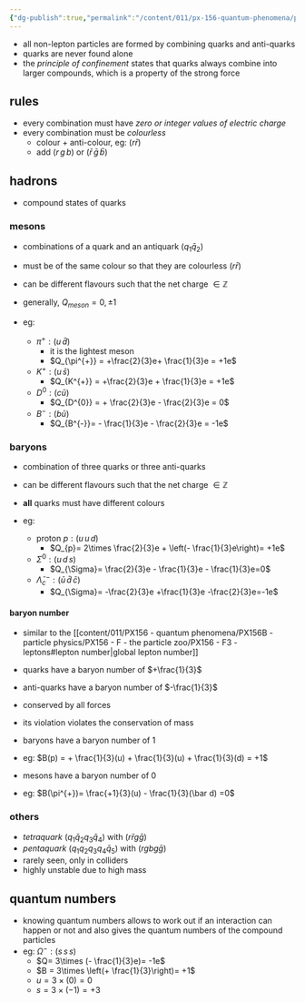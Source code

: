 ```yaml
---
{"dg-publish":true,"permalink":"/content/011/px-156-quantum-phenomena/px-156-b-particle-physics/px-156-f-the-particle-zoo/px-156-f5-quark-combinations/","noteIcon":"1","created":"2025-08-27T13:14:00.740+01:00","updated":"2024-11-26T20:02:54.000+00:00"}
---
```


- all non-lepton particles are formed by combining quarks and anti-quarks
- quarks are never found alone
- the *principle of confinement* states that quarks always combine into larger compounds, which is a property of the strong force
## rules
- every combination must have *zero or integer values of electric charge*
- every combination must be *colourless*
	- colour + anti-colour, eg: ($r\bar r$)
	- add ($r\,g\,b$) or $(\bar r\, \bar g\, \bar b)$
## hadrons
- compound states of quarks
### mesons
- combinations of a quark and an antiquark $(q_{1}\bar q_{2})$
- must be of the same colour so that they are colourless ${} (r\bar r)$
- can be different flavours such that the net charge $\in \mathbb Z$
- generally, $Q_{meson}=0,\pm1$

- eg: 
	- $\pi^{+}: (u\, \bar d)$ 
		- it is the lightest meson
		- $Q_{\pi^{+}} = +\frac{2}{3}e+ \frac{1}{3}e = +1e$
	- $K^{+}: (u\,\bar s)$
		- $Q_{K^{+}} = +\frac{2}{3}e + \frac{1}{3}e = +1e$
	- $D^{0}: (c\bar u)$
		- $Q_{D^{0}} = + \frac{2}{3}e - \frac{2}{3}e = 0$
	- $B^{-}: (b\bar u)$
		- $Q_{B^{-}}= - \frac{1}{3}e - \frac{2}{3}e = -1e$
### baryons
- combination of three quarks or three anti-quarks 
- can be different flavours such that the net charge $\in \mathbb Z$
- **all** quarks must have different colours

- eg: 
	- proton $p:(u\,u\,d)$
		- $Q_{p}= 2\times \frac{2}{3}e + \left(- \frac{1}{3}e\right)= +1e$
	- $\Sigma^{0}:(u\,d\,s)$
		- $Q_{\Sigma}= \frac{2}{3}e - \frac{1}{3}e - \frac{1}{3}e=0$
	- ${} \bar{\Lambda}^{-}_{c}:(\bar u\,\bar d\,\bar c) {}$
		- $Q_{\Sigma}= -\frac{2}{3}e +\frac{1}{3}e -\frac{2}{3}e=-1e$
#### baryon number
- similar to the [[content/011/PX156 - quantum phenomena/PX156B - particle physics/PX156 - F - the particle zoo/PX156 - F3 - leptons#lepton number\|global lepton number]]
- quarks have a baryon number of $+\frac{1}{3}$
- anti-quarks have a  baryon number of $-\frac{1}{3}$
- conserved by all forces
- its violation violates the conservation of mass

- baryons have a baryon number of 1
-  eg: $B(p) = + \frac{1}{3}(u) + \frac{1}{3}(u) + \frac{1}{3}(d) = +1$

- mesons have a baryon number of 0
- eg: $B(\pi^{+})= \frac{+1}{3}(u) - \frac{1}{3}(\bar d) =0$ 
### others
- *tetraquark* $(q_{1}\bar q_{2} q_{3}\bar q_{4})$ with ${} (r\bar r g\bar g)$ 
- *pentaquark* $(q_{1}q_{2}q_{3}q_{4}\bar q_{5})$ with $(rgbg\bar g)$
- rarely seen, only in colliders
- highly unstable due to high mass

## quantum numbers
- knowing quantum numbers allows to work out if an interaction can happen or not and also gives the quantum numbers of the compound particles
- eg: $\Omega^{-}: (s\,s\,s)$
	- $Q= 3\times (- \frac{1}{3}e)= -1e$
	- $B = 3\times \left(+ \frac{1}{3}\right)= +1$
	- $u= 3\times(0)=0$
	- $s= 3\times (-1)=+3$
